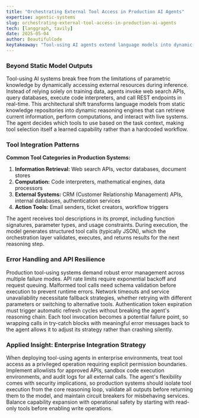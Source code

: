```yaml
---
title: "Orchestrating External Tool Access in Production AI Agents"
expertise: agentic-systems
slug: orchestrating-external-tool-access-in-production-ai-agents
tech: [langgraph, tavily]
date: 2025-05-04
author: BeautifulCode
keytakeaway: "Tool-using AI agents extend language models into dynamic systems that interact with external services, but production deployments require rigorous error handling, security boundaries, and operational monitoring to ensure reliable performance."
---
```


### Beyond Static Model Outputs

Tool-using AI systems break free from the limitations of parametric knowledge by dynamically accessing external resources during inference. Instead of relying solely on training data, agents invoke web search APIs, query databases, execute code interpreters, and call REST endpoints in real-time. This architectural shift transforms language models from static knowledge repositories into dynamic reasoning engines that can retrieve current information, perform computations, and interact with live systems. The agent decides which tools to use based on the task context, making tool selection itself a learned capability rather than a hardcoded workflow.

### Tool Integration Patterns

**Common Tool Categories in Production Systems:**

1. **Information Retrieval:** Web search APIs, vector databases, document stores
1. **Computation:** Code interpreters, mathematical engines, data processors
1. **External Systems:** CRM (Customer Relationship Management) APIs, internal databases, authentication services
1. **Action Tools:** Email senders, ticket creators, workflow triggers

The agent receives tool descriptions in its prompt, including function signatures, parameter types, and usage constraints. During execution, the model generates structured tool calls (typically JSON), which the orchestration layer validates, executes, and returns results for the next reasoning step.

### Error Handling and API Resilience

Production tool-using systems demand robust error management across multiple failure modes. API rate limits require exponential backoff and request queuing. Malformed tool calls need schema validation before execution to prevent runtime errors. Network timeouts and service unavailability necessitate fallback strategies, whether retrying with different parameters or switching to alternative tools. Authentication token expiration must trigger automatic refresh cycles without breaking the agent's reasoning chain. Each tool invocation becomes a potential failure point, so wrapping calls in try-catch blocks with meaningful error messages back to the agent allows it to adjust its strategy rather than crashing silently.

### Applied Insight: Enterprise Integration Strategy

When deploying tool-using agents in enterprise environments, treat tool access as a privileged operation requiring explicit permission boundaries. Implement allowlists for approved APIs, sandbox code execution environments, and audit logs for all external calls. The agent's flexibility comes with security implications, so production systems should isolate tool execution from the core reasoning loop, validate all outputs before returning them to the model, and maintain circuit breakers for misbehaving services. Balance capability expansion with operational safety by starting with read-only tools before enabling write operations.